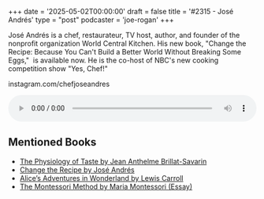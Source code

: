 +++
date = '2025-05-02T00:00:00'
draft = false
title = '#2315 - José Andrés'
type = "post"
podcaster = 'joe-rogan'
+++

José Andrés is a chef, restaurateur, TV host, author, and founder of the nonprofit organization World Central Kitchen. His new book, "Change the Recipe: Because You Can't Build a Better World Without Breaking Some Eggs,"  is available now. He is the co-host of NBC's new cooking competition show "Yes, Chef!" 

instagram.com/chefjoseandres


<audio controls style="width: 100%; max-width: 800px;">
  <source src="https://traffic.megaphone.fm/GLT3728106974.mp3?updated=1746207120" type="audio/mpeg">
  Your browser does not support the audio element.
</audio>

## Mentioned Books

- [The Physiology of Taste by Jean Anthelme Brillat-Savarin](https://www.amazon.com/s?k=The+Physiology+of+Taste+by+Jean+Anthelme+Brillat-Savarin&tag=podcaststoboo-20)
- [Change the Recipe by José Andrés](https://www.amazon.com/s?k=Change+the+Recipe+by+José+Andrés&tag=podcaststoboo-20)
- [Alice’s Adventures in Wonderland by Lewis Carroll](https://www.amazon.com/s?k=Alice’s+Adventures+in+Wonderland+by+Lewis+Carroll&tag=podcaststoboo-20)
- [The Montessori Method by Maria Montessori (Essay)](https://www.amazon.com/s?k=The+Montessori+Method+by+Maria+Montessori+(Essay)&tag=podcaststoboo-20)